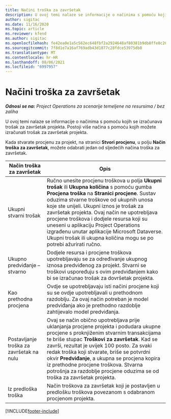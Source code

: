 ```yaml
---
title: Načini troška za završetak
description: U ovoj temi nalaze se informacije o načinima s pomoću kojih se izračunava trošak za završetak projekta.
author: sigitac
ms.date: 11/16/2020
ms.topic: article
ms.reviewer: kfend
ms.author: sigitac
ms.openlocfilehash: fe42ea0e1a5c562ec648fbf2a2924648af80381b9db8ffe0c209cb5247bb2ba2
ms.sourcegitcommit: 7f8d1e7a16af769adb43d1877c28fdce53975db8
ms.translationtype: MT
ms.contentlocale: hr-HR
ms.lasthandoff: 08/06/2021
ms.locfileid: "6997957"
---
```

# <a name="cost-to-complete-methods"></a>Načini troška za završetak

_**Odnosi se na:** Project Operations za scenarije temeljene na resursima / bez zaliha_

U ovoj temi nalaze se informacije o načinima s pomoću kojih se izračunava trošak za završetak projekta. Postoji više načina s pomoću kojih možete izračunati trošak za završetak projekta. 

Kada stvarate procjenu za projekt, na stranici **Stvori procjenu**, u polju **Način troška za završetak**, možete odabrati jedan od sljedećih načina troška za završetak.

| Način troška za završetak    | Opis                                                                                                                                                                                                                                                                                                                                                                                                                                                                                        |
|------------------------------|----------------------------------------------------------------------------------------------------------------------------------------------------------------------------------------------------------------------------------------------------------------------------------------------------------------------------------------------------------------------------------------------------------------------------------------------------------------------------------------------------|
| Ukupni stvarni trošak            | Ručno unesite procjenu troškova u polja **Ukupni trošak** ili **Ukupna količina** s pomoću gumba **Procjena troška** na **Stranici procjene**. Sustav oduzima stvarne troškove od ukupnih unosa koje ste unijeli. Ukupni iznos je trošak za završetak projekta. Ovaj način ne upotrebljava procjene troškova i dodjele resursa koji su uneseni u aplikaciju Project Operations izgrađenu unutar aplikacije Microsoft Dataverse. Ukupni trošak ili ukupna količina mogu se po potrebi ažurirati ručno.  |
| Ukupno predviđanje – stvarno        | Dodjele resursa i procjene troškova upotrebljavaju se za određivanje ukupnog iznosa predviđenog za projekt. Stvarni se troškovi uspoređuju s ovim predviđanjem kako bi se izračunao trošak za dovršetak projekta.                                                                                                                                                                                                                                                                          |
| Kao prethodna procjena         | Ovdje se upotrebljavaju isti načini procjene koji su se ovdje upotrebljavali u prethodnom razdoblju. Za ovaj način potreban je model predviđanja ako je prethodno razdoblje zahtijevalo model predviđanja.                                                                                                                                                                                                                                                                                                                           |
| Postavljanje troška za završetak na nulu | Ovaj se način obično upotrebljava prije uklanjanja procjene projekta i podudara ukupne procjene s proknjiženim stvarnim transakcijama te briše stupac **Troškovi za završetak**. Kad se završi, rezultat je uvijek 100 posto. Za svaki redak troška koji stvarate, briše se potvrdni okvir **Predviđanje**, a ukupna se procjena kopira iz prethodne procjene troškova. Stvarna potrošnja za razdoblje procjene oduzima se od troška za završetak projekta.              |
| Iz predloška troška           | Način troškova za završetak koji je postavljen u predlošku troškova povezanom s odabranom procjenom projekta.                                                                                                                                                                                                                                                                                                                                                                          |


[!INCLUDE[footer-include](../includes/footer-banner.md)]